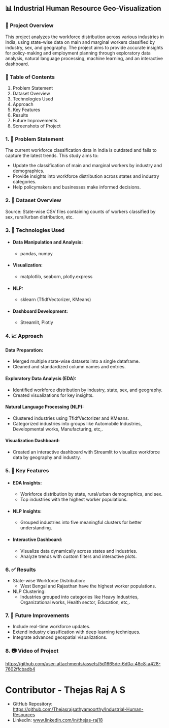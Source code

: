 ## 📊 Industrial Human Resource Geo-Visualization
### 🎯  Project Overview
This project analyzes the workforce distribution across various industries in India, using state-wise data on main and marginal workers classified by industry, sex, and geography. The project aims to provide accurate insights for policy-making and employment planning through exploratory data analysis, natural language processing, machine learning, and an interactive dashboard.

### 📄 Table of Contents
1. Problem Statement
2. Dataset Overview
3. Technologies Used
4. Approach
5. Key Features
6. Results
7. Future Improvements
8. Screenshots of Project

### 1. 📨 Problem Statement
The current workforce classification data in India is outdated and fails to capture the latest trends. This study aims to:

* Update the classification of main and marginal workers by industry and demographics.
* Provide insights into workforce distribution across states and industry categories.
* Help policymakers and businesses make informed decisions.

### 2. 📅 Dataset Overview
 Source: State-wise CSV files containing counts of workers classified by sex, rural/urban distribution, etc.

### 3. 🔑 Technologies Used
  *  #### Data Manipulation and Analysis: 
      *  pandas, numpy
  *  #### Visualization:
      *  matplotlib, seaborn, plotly.express
  *  #### NLP: 
      *  sklearn (TfidfVectorizer, KMeans)
  *  #### Dashboard Development:
      *  Streamlit, Plotly

### 4. 📈 Approach
#### Data Preparation:
  * Merged multiple state-wise datasets into a single dataframe.
  * Cleaned and standardized column names and entries.
    
#### Exploratory Data Analysis (EDA):
  * Identified workforce distribution by industry, state, sex, and geography.
  * Created visualizations for key insights.

#### Natural Language Processing (NLP):
  * Clustered industries using TfidfVectorizer and KMeans.
  * Categorized industries into groups like Automobile Industries, Developmental works, Manufacturing, etc,.

#### Visualization Dashboard:
  * Created an interactive dashboard with Streamlit to visualize workforce data by geography and industry.

### 5. 🏢 Key Features
  *  #### EDA Insights:
      *  Workforce distribution by state, rural/urban demographics, and sex.
      *  Top industries with the highest worker populations.
        
  *  #### NLP Insights:
      *  Grouped industries into five meaningful clusters for better understanding.

  *  #### Interactive Dashboard:
      *  Visualize data dynamically across states and industries.
      *  Analyze trends with custom filters and interactive plots.

### 6. ✅ Results
  *  State-wise Workforce Distribution:
      *  West Bengal and Rajasthan have the highest worker populations.
  *  NLP Clustering:
      *  Industries grouped into categories like Heavy Industries, Organizational works, Health sector, Education, etc,.

### 7. 🚀 Future Improvements
  *  Include real-time workforce updates.
  *  Extend industry classification with deep learning techniques.
  *  Integrate advanced geospatial visualizations.


### 8. 📷 Video of Project

https://github.com/user-attachments/assets/5d1665de-6d0a-48c8-a428-7602ffcbadb4




# Contributor -  Thejas Raj A S
* GitHub Repository: https://github.com/Thejasrajsathyamoorthy/Industrial-Human-Resources
* LinkedIn: www.linkedin.com/in/thejas-raj18
